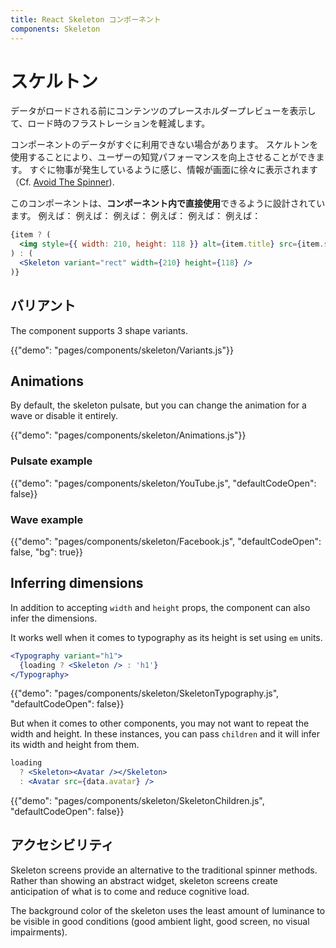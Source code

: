 ```yaml
---
title: React Skeleton コンポーネント
components: Skeleton
---
```


# スケルトン

<p class="description">データがロードされる前にコンテンツのプレースホルダープレビューを表示して、ロード時のフラストレーションを軽減します。</p>

コンポーネントのデータがすぐに利用できない場合があります。 スケルトンを使用することにより、ユーザーの知覚パフォーマンスを向上させることができます。 すぐに物事が発生しているように感じ、情報が画面に徐々に表示されます（Cf. [Avoid The Spinner](https://www.lukew.com/ff/entry.asp?1797)).

このコンポーネントは、**コンポーネント内で直接使用**できるように設計されています。 例えば： 例えば： 例えば： 例えば： 例えば： 例えば：

```jsx
{item ? (
  <img style={{ width: 210, height: 118 }} alt={item.title} src={item.src} />
) : (
  <Skeleton variant="rect" width={210} height={118} />
)}
```

## バリアント

The component supports 3 shape variants.

{{"demo": "pages/components/skeleton/Variants.js"}}

## Animations

By default, the skeleton pulsate, but you can change the animation for a wave or disable it entirely.

{{"demo": "pages/components/skeleton/Animations.js"}}

### Pulsate example

{{"demo": "pages/components/skeleton/YouTube.js", "defaultCodeOpen": false}}

### Wave example

{{"demo": "pages/components/skeleton/Facebook.js", "defaultCodeOpen": false, "bg": true}}

## Inferring dimensions

In addition to accepting `width` and `height` props, the component can also infer the dimensions.

It works well when it comes to typography as its height is set using `em` units.

```jsx
<Typography variant="h1">
  {loading ? <Skeleton /> : 'h1'}
</Typography>
```

{{"demo": "pages/components/skeleton/SkeletonTypography.js", "defaultCodeOpen": false}}

But when it comes to other components, you may not want to repeat the width and height. In these instances, you can pass `children` and it will infer its width and height from them.

```jsx
loading
  ? <Skeleton><Avatar /></Skeleton>
  : <Avatar src={data.avatar} />
```

{{"demo": "pages/components/skeleton/SkeletonChildren.js", "defaultCodeOpen": false}}

## アクセシビリティ

Skeleton screens provide an alternative to the traditional spinner methods. Rather than showing an abstract widget, skeleton screens create anticipation of what is to come and reduce cognitive load.

The background color of the skeleton uses the least amount of luminance to be visible in good conditions (good ambient light, good screen, no visual impairments).